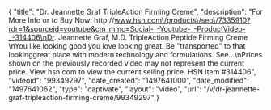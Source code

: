 {
    "title": "Dr. Jeannette Graf TripleAction Firming Creme",
    "description": "For More Info or to Buy Now: http:\/\/www.hsn.com\/products\/seo\/7335910?rdr=1&sourceid=youtube&cm_mmc=Social-_-Youtube-_-ProductVideo-_-314406\nDr. Jeannette Graf, M.D. TripleAction Peptide Firming Creme \nYou like looking good  you love looking great. Be \"transported\" to that lookinggreat place with modern technology and formulations. See...\nPrices shown on the previously recorded video may not represent the current price.  View hsn.com to view the current selling price. HSN Item #314406",
    "videoid": "99349297",
    "date_created": "1497641000",
    "date_modified": "1497641062",
    "type": "captivate",
    "layout": "video",
    "url": "\/v\/dr-jeannette-graf-tripleaction-firming-creme\/99349297"
}